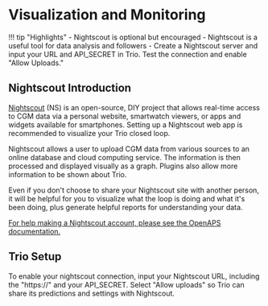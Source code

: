# Visualization and Monitoring
!!! tip "Highlights"
    - Nightscout is optional but encouraged
    - Nightscout is a useful tool for data analysis and followers
    - Create a Nightscout server and input your URL and API_SECRET in Trio. Test the connection and enable "Allow Uploads."

## Nightscout Introduction

[Nightscout](http://nightscout.info) (NS) is an open-source, DIY project that allows real-time access to CGM data via a personal website, smartwatch viewers, or apps and widgets available for smartphones. Setting up a Nightscout web app is recommended to visualize your Trio closed loop. 

Nightscout allows a user to upload CGM data from various sources to an online database and cloud computing service. The information is then processed and displayed visually as a graph. Plugins also allow more information to be shown about Trio. 

Even if you don't choose to share your Nightscout site
with another person, it will be helpful for you to visualize what the loop is doing and what it's been doing, plus generate helpful reports for understanding your data.

[For help making a Nightscout account, please see the OpenAPS documentation.](https://openaps.readthedocs.io/en/latest/docs/While%20You%20Wait%20For%20Gear/nightscout-setup.html)

## Trio Setup
To enable your nightscout connection, input your Nightscout URL, including the "https://" and your API_SECRET. Select "Allow uploads" so Trio can share its predictions and settings with Nightscout. 

